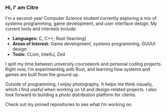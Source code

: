 ### Hi, I' am Citre

I'm a second-year Computer Science student currently exploring a mix of systems programming, game development, and user interface design.
My current tools and interests include:
- **Languages:** C, C++, Rust (learning)
- **Areas of Interest:** Game development, systems programming, GUI/UI design
- **Tools:** CLion, IntelliJ, Zed

I split my time between university coursework and personal coding projects.
Right now, I’m experimenting with Rust, and learning how systems and games are built from the ground up.

Outside of programming, I enjoy photography. It helps me think visually, which I find useful when working on UI and design-related projects.
I also look forward to building a photo distribution platform for clients.

Check out my pinned repositories to see what I’m working on.

<!---
citre-citronoir/citre-citronoir is a ✨ special ✨ repository because its `README.md` (this file) appears on your GitHub profile.
You can click the Preview link to take a look at your changes.
--->
